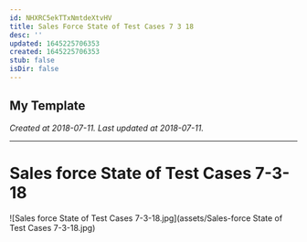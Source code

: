 ```yaml
---
id: NHXRC5ekTTxNmtdeXtvHV
title: Sales Force State of Test Cases 7 3 18
desc: ''
updated: 1645225706353
created: 1645225706353
stub: false
isDir: false
---
```

My Template
---

_Created at 2018-07-11._
_Last updated at 2018-07-11._




---

# Sales force State of Test Cases 7-3-18


![Sales force State of Test Cases 7-3-18.jpg](assets/Sales-force State of Test Cases 7-3-18.jpg)

